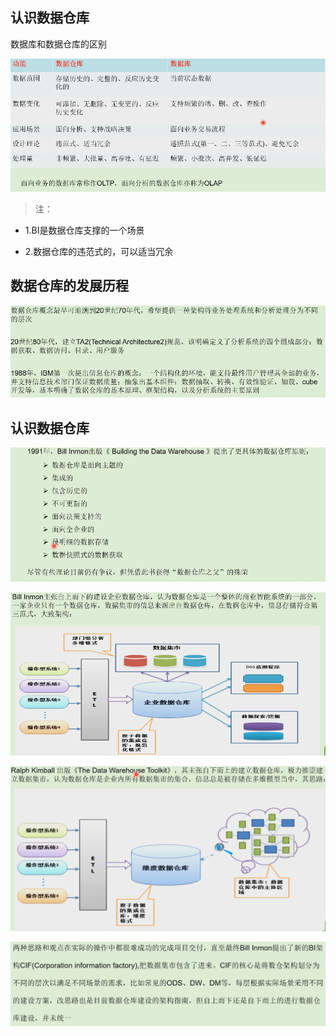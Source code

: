 







## 认识数据仓库

数据库和数据仓库的区别

![image-20190408011338878](.image/dataware.assets/image-20190408011338878-4657219.png)

> 注：

- 1.BI是数据仓库支撑的一个场景

- 2.数据仓库的违范式的，可以适当冗余

## 数据仓库的发展历程

![image-20190408012542315](.image/dataware.assets/image-20190408012542315-4657942.png)

## 认识数据仓库

![image-20190408013008232](.image/dataware.assets/image-20190408013008232-4658208.png)

![image-20190408013123291](.image/dataware.assets/image-20190408013123291-4658283.png)

![image-20190408013710301](.image/dataware.assets/image-20190408013710301-4658630.png)

![image-20190408014158765](.image/dataware.assets/image-20190408014158765-4658918.png)

